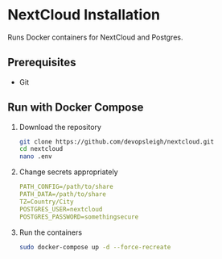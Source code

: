 # NextCloud Installation

Runs Docker containers for NextCloud and Postgres.

## Prerequisites

- Git

## Run with Docker Compose

1. Download the repository

   ```sh
   git clone https://github.com/devopsleigh/nextcloud.git
   cd nextcloud
   nano .env
   ```

2. Change secrets appropriately

   ```yaml
   PATH_CONFIG=/path/to/share
   PATH_DATA=/path/to/share
   TZ=Country/City
   POSTGRES_USER=nextcloud
   POSTGRES_PASSWORD=somethingsecure
   ```

3. Run the containers

   ```sh
   sudo docker-compose up -d --force-recreate
   ```
